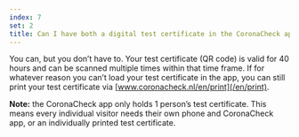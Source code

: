 ```yaml
---
index: 7
set: 2
title: Can I have both a digital test certificate in the CoronaCheck app and a printed test certificate?
---
```

You can, but you don’t have to. Your test certificate (QR code) is valid for 40 hours and can be scanned multiple times within that time frame. If for whatever reason you can’t load your test certificate in the app, you can still print your test certificate via [www.coronacheck.nl/en/print](/en/print).

**Note:** the CoronaCheck app only holds 1 person’s test certificate. This means every individual visitor needs their own phone and CoronaCheck app, or an individually printed test certificate.
